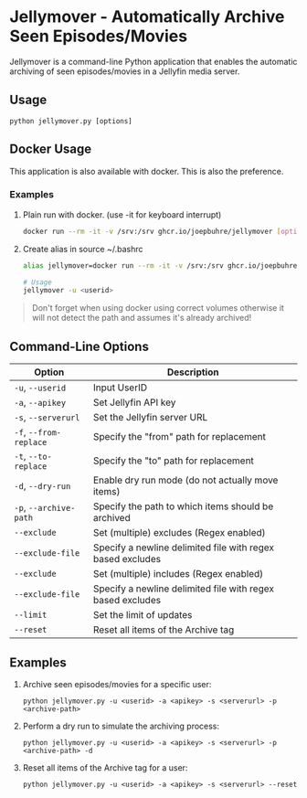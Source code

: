 # Jellymover - Automatically Archive Seen Episodes/Movies

Jellymover is a command-line Python application that enables the automatic archiving of seen episodes/movies in a Jellyfin media server.

## Usage

```shell
python jellymover.py [options]
```

## Docker Usage
This application is also available with docker. This is also the preference. 
### Examples

1. Plain run with docker. (use -it for keyboard interrupt)
    ```bash
    docker run --rm -it -v /srv:/srv ghcr.io/joepbuhre/jellymover [options]
    ```
2. Create alias in source ~/.bashrc
    ```bash
    alias jellymover=docker run --rm -it -v /srv:/srv ghcr.io/joepbuhre/jellymover

    # Usage
    jellymover -u <userid>

    ```
> Don't forget when using docker using correct volumes otherwise it will not detect the path and assumes it's already archived!


## Command-Line Options

| Option                    | Description                                                    |
| --------------            | ---------------------------------------------------------      |
| `-u`, `--userid`          | Input UserID                                                   |
| `-a`, `--apikey`          | Set Jellyfin API key                                           |
| `-s`, `--serverurl`       | Set the Jellyfin server URL                                    |
| `-f`, `--from-replace`    | Specify the "from" path for replacement                        |
| `-t`, `--to-replace`      | Specify the "to" path for replacement                          |
| `-d`, `--dry-run`         | Enable dry run mode (do not actually move items)               |
| `-p`, `--archive-path`    | Specify the path to which items should be archived             |
| `--exclude`               | Set (multiple) excludes (Regex enabled)                        |
| `--exclude-file`          | Specify a newline delimited file with regex based excludes     |
| `--exclude`               | Set (multiple) includes (Regex enabled)                        |
| `--exclude-file`          | Specify a newline delimited file with regex based excludes     |
| `--limit`                 | Set the limit of updates                                       |
| `--reset`                 | Reset all items of the Archive tag                             |

## Examples

1. Archive seen episodes/movies for a specific user:

   ```shell
   python jellymover.py -u <userid> -a <apikey> -s <serverurl> -p <archive-path>
   ```

2. Perform a dry run to simulate the archiving process:

   ```shell
   python jellymover.py -u <userid> -a <apikey> -s <serverurl> -p <archive-path> -d
   ```

3. Reset all items of the Archive tag for a user:

   ```shell
   python jellymover.py -u <userid> -a <apikey> -s <serverurl> --reset
   ```